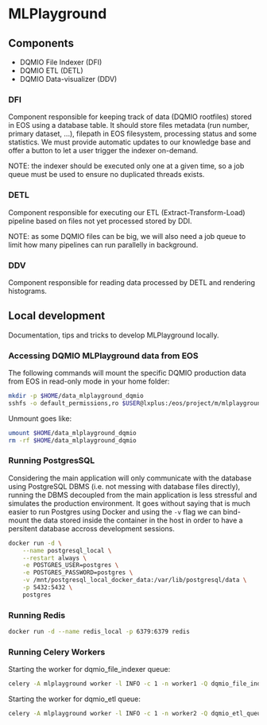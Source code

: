 # MLPlayground

## Components

* DQMIO File Indexer (DFI)
* DQMIO ETL (DETL)
* DQMIO Data-visualizer (DDV)

### DFI

Component responsible for keeping track of data (DQMIO rootfiles) stored in EOS using a database table. It should store files metadata (run number, primary dataset, ...), filepath in EOS filesystem, processing status and some statistics. We must provide automatic updates to our knowledge base and offer a button to let a user trigger the indexer on-demand.

NOTE: the indexer should be executed only one at a given time, so a job queue must be used to ensure no duplicated threads exists.

### DETL

Component responsible for executing our ETL (Extract-Transform-Load) pipeline based on files not yet processed stored by DDI.

NOTE: as some DQMIO files can be big, we will also need a job queue to limit how many pipelines can run parallelly in background.

### DDV

Component responsible for reading data processed by DETL and rendering histograms.


## Local development

Documentation, tips and tricks to develop MLPlayground locally.

### Accessing DQMIO MLPlayground data from EOS

The following commands will mount the specific DQMIO production data from EOS in read-only mode in your home folder:

```bash
mkdir -p $HOME/data_mlplayground_dqmio
sshfs -o default_permissions,ro $USER@lxplus:/eos/project/m/mlplayground/public/DQMIO $HOME/data_mlplayground_dqmio
```

Unmount goes like:

```bash
umount $HOME/data_mlplayground_dqmio
rm -rf $HOME/data_mlplayground_dqmio
```

### Running PostgresSQL

Considering the main application will only communicate with the database using PostgreSQL DBMS (i.e. not messing with database files directly), running the DBMS decoupled from the main application is less stressful and simulates the production environment. It goes without saying that is much easier to run Postgres using Docker and using the `-v` flag we can bind-mount the data stored inside the container in the host in order to have a persitent database accross development sessions.

```bash
docker run -d \
	--name postgresql_local \
    --restart always \
    -e POSTGRES_USER=postgres \
	-e POSTGRES_PASSWORD=postgres \
	-v /mnt/postgresql_local_docker_data:/var/lib/postgresql/data \
    -p 5432:5432 \
	postgres
```

### Running Redis

```bash
docker run -d --name redis_local -p 6379:6379 redis
```

### Running Celery Workers

Starting the worker for dqmio_file_indexer queue:

```bash
celery -A mlplayground worker -l INFO -c 1 -n worker1 -Q dqmio_file_indexer_queue
```


Starting the worker for dqmio_etl queue:
```bash
celery -A mlplayground worker -l INFO -c 1 -n worker2 -Q dqmio_etl_queue
```
